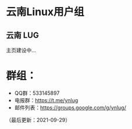 # 云南Linux用户组

## 云南 LUG

主页建设中...


# 群组：

- QQ群：533145897
- 电报群：https://t.me/ynlug
- 邮件列表：https://groups.google.com/g/ynlug/


（最后更新：2021-09-29）
